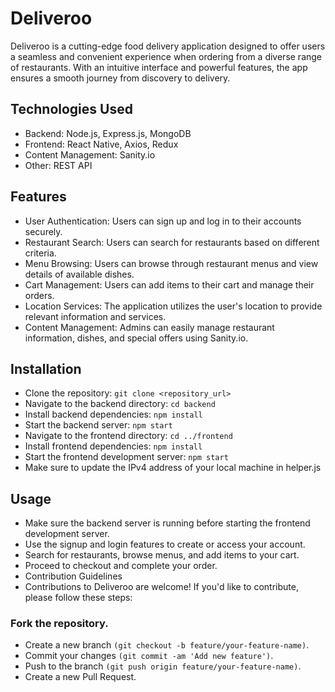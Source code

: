 # Deliveroo

Deliveroo is a cutting-edge food delivery application designed to offer users a seamless and convenient experience when ordering from a diverse range of restaurants. With an intuitive interface and powerful features, the app ensures a smooth journey from discovery to delivery.

## Technologies Used

- Backend: Node.js, Express.js, MongoDB
- Frontend: React Native, Axios, Redux
- Content Management: Sanity.io
- Other: REST API

## Features

- User Authentication: Users can sign up and log in to their accounts securely.
- Restaurant Search: Users can search for restaurants based on different criteria.
- Menu Browsing: Users can browse through restaurant menus and view details of available dishes.
- Cart Management: Users can add items to their cart and manage their orders.
- Location Services: The application utilizes the user's location to provide relevant information and services.
- Content Management: Admins can easily manage restaurant information, dishes, and special offers using Sanity.io.

## Installation

- Clone the repository: `git clone <repository_url>`
- Navigate to the backend directory: `cd backend`
- Install backend dependencies: `npm install`
- Start the backend server: `npm start`
- Navigate to the frontend directory: `cd ../frontend`
- Install frontend dependencies: `npm install`
- Start the frontend development server: `npm start`
- Make sure to update the IPv4 address of your local machine in helper.js 

## Usage

- Make sure the backend server is running before starting the frontend development server.
- Use the signup and login features to create or access your account.
- Search for restaurants, browse menus, and add items to your cart.
- Proceed to checkout and complete your order.
- Contribution Guidelines
- Contributions to Deliveroo are welcome! If you'd like to contribute, please follow these steps:

### Fork the repository.

- Create a new branch `(git checkout -b feature/your-feature-name)`.
- Commit your changes `(git commit -am 'Add new feature')`.
- Push to the branch `(git push origin feature/your-feature-name)`.
- Create a new Pull Request.


